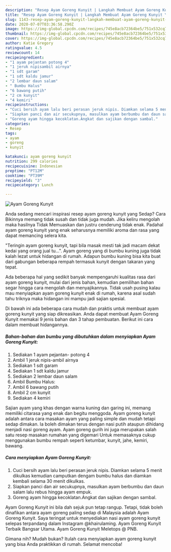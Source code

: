 ```yaml
---
description: "Resep Ayam Goreng Kunyit | Langkah Membuat Ayam Goreng Kunyit Yang Sempurna"
title: "Resep Ayam Goreng Kunyit | Langkah Membuat Ayam Goreng Kunyit Yang Sempurna"
slug: 1143-resep-ayam-goreng-kunyit-langkah-membuat-ayam-goreng-kunyit-yang-sempurna
date: 2020-07-07T03:36:58.290Z
image: https://img-global.cpcdn.com/recipes/745e8acb72364be5/751x532cq70/ayam-goreng-kunyit-foto-resep-utama.jpg
thumbnail: https://img-global.cpcdn.com/recipes/745e8acb72364be5/751x532cq70/ayam-goreng-kunyit-foto-resep-utama.jpg
cover: https://img-global.cpcdn.com/recipes/745e8acb72364be5/751x532cq70/ayam-goreng-kunyit-foto-resep-utama.jpg
author: Katie Gregory
ratingvalue: 4.5
reviewcount: 14
recipeingredient:
- "1 ayam pejantan potong 4"
- "1 jeruk nipisambil airnya"
- "1 sdt garam"
- "1 sdt kaldu jamur"
- "2 lembar daun salam"
- " Bumbu Halus"
- "6 bawang putih"
- "2 cm kunyit"
- "4 kemiri"
recipeinstructions:
- "Cuci bersih ayam lalu beri perasan jeruk nipis. Diamkan selama 5 menit dikulkas kemudian camputkan dengam bumbu halus dan diamkan kembali selama 30 menit dikulkas."
- "Siapkan panci dan air secukupnya, masulkan ayam berbumbu dan daun salam lalu rebus hingga ayam empuk."
- "Goreng ayam hingga kecoklatan.Angkat dan sajikan dengan sambal."
categories:
- Resep
tags:
- ayam
- goreng
- kunyit

katakunci: ayam goreng kunyit 
nutrition: 299 calories
recipecuisine: Indonesian
preptime: "PT12M"
cooktime: "PT39M"
recipeyield: "3"
recipecategory: Lunch

---
```



![Ayam Goreng Kunyit](https://img-global.cpcdn.com/recipes/745e8acb72364be5/751x532cq70/ayam-goreng-kunyit-foto-resep-utama.jpg)

Anda sedang mencari inspirasi resep ayam goreng kunyit yang Sedap? Cara Bikinnya memang tidak susah dan tidak juga mudah. Jika keliru mengolah maka hasilnya Tidak Memuaskan dan justru cenderung tidak enak. Padahal ayam goreng kunyit yang enak seharusnya memiliki aroma dan rasa yang dapat memancing selera kita.

&#34;Teringin ayam goreng kunyit, tapi bila masak mesti tak jadi macam dekat kedai yang orang jual tu…&#34;. Ayam goreng yang di bumbu kuning juga tidak kalah lezat untuk hidangan di rumah. Adapun bumbu kuning bisa kita buat dari gabungan beberapa rempah termasuk kunyit dengan takaran yang tepat.

Ada beberapa hal yang sedikit banyak mempengaruhi kualitas rasa dari ayam goreng kunyit, mulai dari jenis bahan, kemudian pemilihan bahan segar hingga cara mengolah dan menyajikannya. Tidak usah pusing kalau mau menyiapkan ayam goreng kunyit enak di rumah, karena asal sudah tahu triknya maka hidangan ini mampu jadi sajian spesial.


Di bawah ini ada beberapa cara mudah dan praktis untuk membuat ayam goreng kunyit yang siap dikreasikan. Anda dapat membuat Ayam Goreng Kunyit memakai 9 jenis bahan dan 3 tahap pembuatan. Berikut ini cara dalam membuat hidangannya.

<!--inarticleads1-->

##### Bahan-bahan dan bumbu yang dibutuhkan dalam menyiapkan Ayam Goreng Kunyit:

1. Sediakan 1 ayam pejantan- potong 4
1. Ambil 1 jeruk nipis-ambil airnya
1. Sediakan 1 sdt garam
1. Sediakan 1 sdt kaldu jamur
1. Sediakan 2 lembar daun salam
1. Ambil  Bumbu Halus:
1. Ambil 6 bawang putih
1. Ambil 2 cm kunyit
1. Sediakan 4 kemiri


Sajian ayam yang khas dengan warna kuning dan garing ini, memang memiliki citarasa yang enak dan begitu menggoda. Ayam goreng kunyit adalah antara cara masakan ayam yang paling simple dan mudah tetapi sedap dimakan. Ia boleh dimakan terus dengan nasi putih ataupun dihidang menjadi nasi goreng ayam. Ayam goreng gurih ini juga merupakan salah satu resep masakan rumahan yang digemari Untuk memasaknya cukup menggunakan bumbu rempah seperti ketumbar, kunyit, jahe, kemiri, bawang. 

<!--inarticleads2-->

##### Cara menyiapkan Ayam Goreng Kunyit:

1. Cuci bersih ayam lalu beri perasan jeruk nipis. Diamkan selama 5 menit dikulkas kemudian camputkan dengam bumbu halus dan diamkan kembali selama 30 menit dikulkas.
1. Siapkan panci dan air secukupnya, masulkan ayam berbumbu dan daun salam lalu rebus hingga ayam empuk.
1. Goreng ayam hingga kecoklatan.Angkat dan sajikan dengan sambal.


Ayam Goreng Kunyit ini bila dah sejuk pun tetap rangup. Tetapi, tidak boleh dinafikan antara ayam goreng paling sedap di Malaysia adalah Ayam Goreng Kunyit. Saya teringat untuk menyediakan nasi ayam goreng kunyit selepas terpandang dalam Instagram @khairulaming. Ayam Goreng Kunyit Terbaik Bangsar Utama. Ayam Goreng Kunyit Meletops @ PNB. 

Gimana nih? Mudah bukan? Itulah cara menyiapkan ayam goreng kunyit yang bisa Anda praktikkan di rumah. Selamat mencoba!
